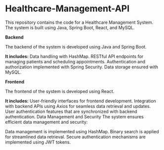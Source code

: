 # Healthcare-Management-API

This repository contains the code for a Healthcare Management System. The system is built using Java, Spring Boot, React, and MySQL.

**Backend**

The backend of the system is developed using Java and Spring Boot. 

**It includes:**
Data handling with HashMap.
RESTful API endpoints for managing patients and scheduling appointments.
Authentication and authorization implemented with Spring Security.
Data storage ensured with MySQL.

**Frontend**

The frontend of the system is developed using React. 

**It includes:**
User-friendly interfaces for frontend development.
Integration with backend APIs using Axios for seamless data retrieval and updates.
User authentication features that are synchronized with backend authentication.
Data Management and Security
The system ensures efficient data management and security:

Data management is implemented using HashMap.
Binary search is applied for streamlined data retrieval.
Secure authentication mechanisms are implemented using JWT tokens.
